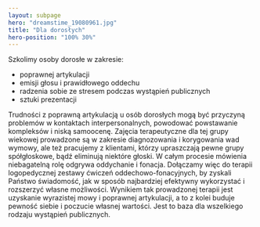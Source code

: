 ```yaml
---
layout: subpage
hero: "dreamstime_19080961.jpg"
title: "Dla dorosłych"
hero-position: "100% 30%"
---
```


Szkolimy osoby dorosłe w zakresie:

- poprawnej artykulacji
- emisji głosu i prawidłowego oddechu
- radzenia sobie ze stresem podczas wystąpień publicznych
- sztuki prezentacji

Trudności z poprawną artykulacją u osób dorosłych mogą być przyczyną problemów w kontaktach interpersonalnych,
powodować powstawanie kompleksów i niską samoocenę. Zajęcia terapeutyczne dla tej grupy wiekowej
prowadzone są w zakresie diagnozowania i korygowania wad wymowy, ale też pracujemy z klientami,
którzy upraszczają pewne grupy spółgłoskowe, bądź eliminują niektóre głoski.
W całym procesie mówienia niebagatelną rolę odgrywa oddychanie i fonacja.
Dołączamy więc do terapii logopedycznej zestawy ćwiczeń oddechowo-fonacyjnych,
by zyskali Państwo świadomość, jak w sposób najbardziej efektywny wykorzystać
i rozszerzyć własne możliwości. Wynikiem tak prowadzonej terapii jest uzyskanie wyrazistej
mowy i  poprawnej artykulacji, a to z kolei buduje pewność siebie i poczucie własnej wartości.
Jest to baza dla wszelkiego rodzaju wystąpień publicznych.

